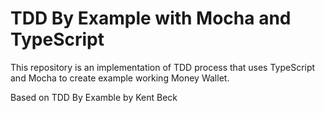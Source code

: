 # TDD By Example with Mocha and TypeScript

This repository is an implementation of TDD process that uses TypeScript and Mocha
to create example working Money Wallet.

Based on TDD By Examble by Kent Beck
